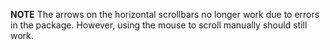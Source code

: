 **NOTE**
The arrows on the horizontal scrollbars no longer work due to errors in the package. However, using the mouse to scroll manually should still work.  
